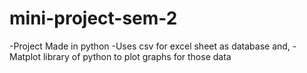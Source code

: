 # mini-project-sem-2
-Project Made in python
-Uses csv for excel sheet as database and,
-Matplot library of python to plot graphs for those data
